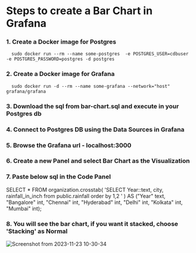 # Steps to create a Bar Chart in Grafana

### 1. Create a Docker image for Postgres
      sudo docker run --rm --name some-postgres  -e POSTGRES_USER=cdbuser -e POSTGRES_PASSWORD=postgres -d postgres
   
### 2. Create a Docker image for Grafana
      sudo docker run -d --rm --name some-grafana --network="host" grafana/grafana
### 3. Download the sql from bar-chart.sql and execute in your Postgres db

### 4. Connect to Postgres DB using the Data Sources in Grafana 

### 5. Browse the Grafana url - localhost:3000

### 6. Create a new Panel and select Bar Chart as the Visualization

### 7. Paste below sql in the Code Panel
SELECT *
FROM organization.crosstab(
 'SELECT Year::text, city, rainfall_in_inch from public.rainfall order by 1,2 ' 
 ) AS ("Year" text, "Bangalore" int, 
 "Chennai" int, "Hyderabad" int, "Delhi" int, 
 "Kolkata" int, "Mumbai" int);

### 8. You will see the bar chart, if you want it stacked, choose 'Stacking' as Normal
![Screenshot from 2023-11-23 10-30-34](https://github.com/vwake7/play-with-grafana/assets/67334021/28b7b647-c735-4ba6-a91b-6c6957530475)
